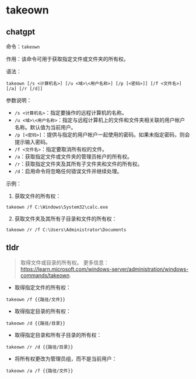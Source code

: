 # takeown 
## chatgpt 
命令：`takeown`

作用：该命令可用于获取指定文件或文件夹的所有权。

语法：
``` 
takeown [/s <计算机名>] [/u <域>\<用户名称>] [/p [<密码>]] [/f <文件名>] [/a] [/r [/d]]  
``` 
参数说明：
- `/s <计算机名>`：指定要操作的远程计算机的名称。
- `/u <域>\<用户名称>`：指定与远程计算机上的文件和文件夹相关联的用户帐户名称。默认值为当前用户。
- `/p [<密码>]`：提供与指定的用户帐户一起使用的密码。如果未指定密码，则会提示输入密码。
- `/f <文件名>`：指定要取消所有权的文件。
- `/a`：获取指定文件或文件夹的管理员帐户的所有权。
- `/r`：获取指定文件夹及其所有子文件夹和文件的所有权。
- `/d`：启用命令将忽略任何错误文件并继续处理。

示例：
1. 获取文件的所有权：
```
takeown /f C:\Windows\System32\calc.exe
```

2. 获取文件夹及其所有子目录和文件的所有权：
```
takeown /r /f C:\Users\Administrator\Documents
``` 

## tldr 
 
> 取得文件或目录的所有权。
> 更多信息：<https://learn.microsoft.com/windows-server/administration/windows-commands/takeown>.

- 取得指定文件的所有权：

`takeown /f {{路径/文件}}`

- 取得指定目录的所有权：

`takeown /d {{路径/目录}}`

- 取得指定目录和所有子目录的所有权：

`takeown /r /d {{路径/目录}}`

- 将所有权更改为管理员组，而不是当前用户：

`takeown /a /f {{路径/文件}}`

